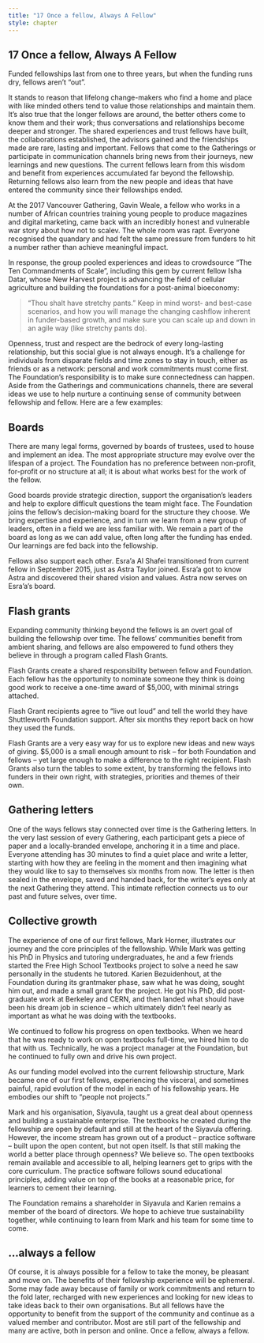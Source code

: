 ```yaml
---
title: "17 Once a fellow, Always A Fellow"
style: chapter
---
```


## **17** Once a fellow, Always A Fellow

Funded fellowships last from one to three years, but when the funding runs dry, fellows aren’t “out”.

It stands to reason that lifelong change-makers who find a home and place with like minded others tend to value those relationships and maintain them. It’s also true that the longer fellows are around, the better others come to know them and their work; thus conversations and relationships become deeper and stronger. The shared experiences and trust fellows have built, the collaborations established, the advisors gained and the friendships made are rare, lasting and important. Fellows that come to the Gatherings or participate in communication channels bring news from their journeys, new learnings and new questions. The current fellows learn from this wisdom and benefit from experiences accumulated far beyond the fellowship. Returning fellows also learn from the new people and ideas that have entered the community since their fellowships ended.

At the 2017 Vancouver Gathering, Gavin Weale, a fellow who works in a number of African countries training young people to produce magazines and digital marketing, came back with an incredibly honest and vulnerable war story about how not to scalev. The whole room was rapt. Everyone recognised the quandary and had felt the same pressure from funders to hit a number rather than achieve meaningful impact.

In response, the group pooled experiences and ideas to crowdsource “The Ten Commandments of Scale”, including this gem by current fellow Isha Datar, whose New Harvest project is advancing the field of cellular agriculture and building the foundations for a post-animal bioeconomy:

> “Thou shalt have stretchy pants.” Keep in mind worst- and best-case scenarios, and how you will manage the changing cashflow inherent in funder-based growth, and make sure you can scale up and down in an agile way (like stretchy pants do).

Openness, trust and respect are the bedrock of every long-lasting relationship, but this social glue is not always enough. It’s a challenge for individuals from disparate fields and time zones to stay in touch, either as friends or as a network: personal and work commitments must come first. The Foundation’s responsibility is to make sure connectedness can happen. Aside from the Gatherings and communications channels, there are several ideas we use to help nurture a continuing sense of community between fellowship and fellow. Here are a few examples:

## Boards

There are many legal forms, governed by boards of trustees, used to house and implement an idea. The most appropriate structure may evolve over the lifespan of a project. The Foundation has no preference between non-profit, for-profit or no structure at all; it is about what works best for the work of the fellow.

Good boards provide strategic direction, support the organisation’s leaders and help to explore difficult questions the team might face. The Foundation joins the fellow’s decision-making board for the structure they choose. We bring expertise and experience, and in turn we learn from a new group of leaders, often in a field we are less familiar with. We remain a part of the board as long as we can add value, often long after the funding has ended. Our learnings are fed back into the fellowship.

Fellows also support each other. Esra’a Al Shafei transitioned from current fellow in September 2015, just as Astra Taylor joined. Esra’a got to know Astra and discovered their shared vision and values. Astra now serves on Esra’a’s board.

## Flash grants

Expanding community thinking beyond the fellows is an overt goal of building the fellowship over time. The fellows’ communities benefit from ambient sharing, and fellows are also empowered to fund others they believe in through a program called Flash Grants.

Flash Grants create a shared responsibility between fellow and Foundation. Each fellow has the opportunity to nominate someone they think is doing good work to receive a one-time award of $5,000, with minimal strings attached.

Flash Grant recipients agree to “live out loud” and tell the world they have Shuttleworth Foundation support. After six months they report back on how they used the funds.

Flash Grants are a very easy way for us to explore new ideas and new ways of giving. $5,000 is a small enough amount to risk – for both Foundation and fellows – yet large enough to make a difference to the right recipient. Flash Grants also turn the tables to some extent, by transforming the fellows into funders in their own right, with strategies, priorities and themes of their own.

## Gathering letters

One of the ways fellows stay connected over time is the Gathering letters. In the very last session of every Gathering, each participant gets a piece of paper and a locally-branded envelope, anchoring it in a time and place. Everyone attending has 30 minutes to find a quiet place and write a letter, starting with how they are feeling in the moment and then imagining what they would like to say to themselves six months from now. The letter is then sealed in the envelope, saved and handed back, for the writer’s eyes only at the next Gathering they attend. This intimate reflection connects us to our past and future selves, over time.

## Collective growth

The experience of one of our first fellows, Mark Horner, illustrates our journey and the core principles of the fellowship. While Mark was getting his PhD in Physics and tutoring undergraduates, he and a few friends started the Free High School Textbooks project to solve a need he saw personally in the students he tutored. Karien Bezuidenhout, at the Foundation during its grantmaker phase, saw what he was doing, sought him out, and made a small grant for the project. He got his PhD, did post-graduate work at Berkeley and CERN, and then landed what should have been his dream job in science – which ultimately didn’t feel nearly as important as what he was doing with the textbooks.

We continued to follow his progress on open textbooks. When we heard that he was ready to work on open textbooks full-time, we hired him to do that with us. Technically, he was a project manager at the Foundation, but he continued to fully own and drive his own project.

As our funding model evolved into the current fellowship structure, Mark became one of our first fellows, experiencing the visceral, and sometimes painful, rapid evolution of the model in each of his fellowship years. He embodies our shift to “people not projects.”

Mark and his organisation, Siyavula, taught us a great deal about openness and building a sustainable enterprise. The textbooks he created during the fellowship are open by default and still at the heart of the Siyavula offering. However, the income stream has grown out of a product – practice software – built upon the open content, but not open itself. Is that still making the world a better place through openness? We believe so. The open textbooks remain available and accessible to all, helping learners get to grips with the core curriculum. The practice software follows sound educational principles, adding value on top of the books at a reasonable price, for learners to cement their learning.

The Foundation remains a shareholder in Siyavula and Karien remains a member of the board of directors. We hope to achieve true sustainability together, while continuing to learn from Mark and his team for some time to come.

## …always a fellow

Of course, it is always possible for a fellow to take the money, be pleasant and move on. The benefits of their fellowship experience will be ephemeral. Some may fade away because of family or work commitments and return to the fold later, recharged with new experiences and looking for new ideas to take ideas back to their own organisations. But all fellows have the opportunity to benefit from the support of the community and continue as a valued member and contributor. Most are still part of the fellowship and many are active, both in person and online. Once a fellow, always a fellow.